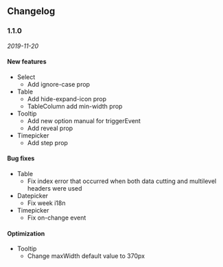 ## Changelog

### 1.1.0

*2019-11-20*

#### New features

- Select
  - Add ignore-case prop
- Table
  - Add hide-expand-icon prop
  - TableColumn add min-width prop
- Tooltip
  - Add new option manual for triggerEvent
  - Add reveal prop
- Timepicker
  - Add step prop

#### Bug fixes

- Table
  - Fix index error that occurred when both data cutting and multilevel headers were used
- Datepicker
  - Fix week i18n
- Timepicker
  - Fix on-change event

#### Optimization

- Tooltip
  - Change maxWidth default value to 370px
